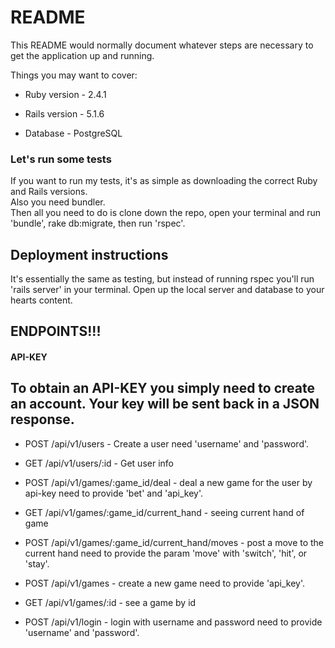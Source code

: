 # README

This README would normally document whatever steps are necessary to get the
application up and running.

Things you may want to cover:

* Ruby version - 2.4.1
* Rails version - 5.1.6

* Database - PostgreSQL

### Let's run some tests
 If you want to run my tests, it's as simple as downloading the correct Ruby and Rails versions.  
 Also you need bundler.  
 Then all you need to do is clone down the repo, open your terminal and run 'bundle', rake db:migrate, then run 'rspec'.  

## Deployment instructions
 It's essentially the same as testing, but instead of running rspec you'll run 'rails server' in your terminal.
 Open up the local server and database to your hearts content.  

## ENDPOINTS!!!
#### API-KEY
  To obtain an API-KEY you simply need to create an account. Your key will be sent back in a JSON response.  
  ---
* POST /api/v1/users - Create a user
  need 'username' and 'password'.  

* GET  /api/v1/users/:id - Get user info

* POST /api/v1/games/:game_id/deal - deal a new game for the user by api-key
 need to provide 'bet' and 'api_key'.  

* GET  /api/v1/games/:game_id/current_hand - seeing current hand of game

* POST /api/v1/games/:game_id/current_hand/moves - post a move to the current hand
 need to provide the param 'move' with 'switch', 'hit', or 'stay'.  

* POST /api/v1/games - create a new game
 need to provide 'api_key'.  

* GET  /api/v1/games/:id - see a game by id

* POST /api/v1/login - login with username and password
 need to provide 'username' and 'password'.  
